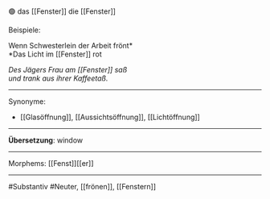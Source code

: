 🟢 das [[Fenster]]
die [[Fenster]]

Beispiele:

Wenn Schwesterlein der Arbeit frönt*  
*Das Licht im [[Fenster]] rot

*Des Jägers Frau am [[Fenster]] saß*  
*und trank aus ihrer Kaffeetaß.*  

---
Synonyme:
- [[Glasöffnung]], [[Aussichtsöffnung]], [[Lichtöffnung]]

---
**Übersetzung**: window

---
Morphems:
[[Fenst]][[er]]

---
#Substantiv #Neuter, [[frönen]], [[Fenstern]]